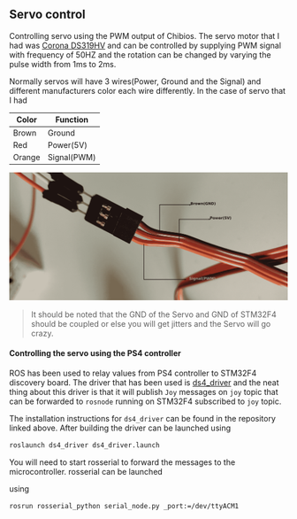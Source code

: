 ## Servo control

Controlling servo using the PWM output of Chibios. The servo motor that I had was [Corona DS319HV](https://hobbyking.com/en_us/corona-ds-319hv-digital-metal-gear-servo-4-2kg-0-05s-34g.html) and can be controlled by supplying PWM signal with frequency of 50HZ and the rotation can be changed by varying the pulse width from 1ms to 2ms.

Normally servos will have 3 wires(Power, Ground and the Signal) and different manufacturers color each wire differently. In the case of servo that I had 

| Color  | Function    |
| ------ | ----------- |
| Brown  | Ground      |
| Red    | Power(5V)   |
| Orange | Signal(PWM) |

![Servo Pinout](servo_pinout.png)



> It should be noted that the GND of the Servo and GND of STM32F4 should be coupled or else you will get jitters and the Servo will go crazy.

#### Controlling the servo using the PS4 controller

ROS has been used to relay values from PS4 controller to STM32F4 discovery board. The driver that has been used is [ds4_driver](https://github.com/naoki-mizuno/ds4_driver) and the neat thing about this driver is that it will publish `Joy` messages on `joy` topic that can be forwarded to `rosnode` running on STM32F4 subscribed to `joy` topic. 

The installation instructions for `ds4_driver` can be found in the repository linked above. After building the driver can be launched using 

```bash
roslaunch ds4_driver ds4_driver.launch
```

You will need to start rosserial to forward the messages to the microcontroller. rosserial can be launched

using 

```bash
rosrun rosserial_python serial_node.py _port:=/dev/ttyACM1
```

